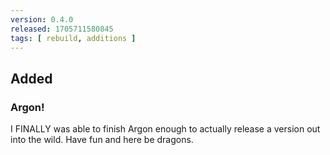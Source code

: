 ```yaml
---
version: 0.4.0
released: 1705711580845
tags: [ rebuild, additions ]
---
```


## Added
### Argon!
I FINALLY was able to finish Argon enough to actually release a version out into the wild. Have fun and here be dragons.